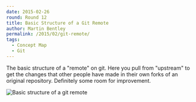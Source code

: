 ```yaml
---
date: 2015-02-26
round: Round 12
title: Basic Structure of a Git Remote
author: Martin Bentley
permalink: /2015/02/git-remote/
tags:
  - Concept Map
  - Git
---
```

The basic structure of a "remote" on git. Here you pull from "upstream" to get the changes that other people have made in their own forks of an original repository.
Definitely some room for improvement.

![Basic structure of a git remote](https://www.evernote.com/shard/s257/sh/07b8c5ed-40e0-485d-b281-a8b526208a3d/fc2e4b01477560fc55f7212d659dfb0c/res/57e7ec04-f1d4-42f0-96a2-036bd19f4e4c/20150226_151717.jpeg?resizeSmall&width=832&alpha=)
